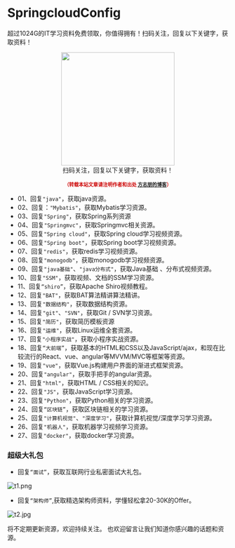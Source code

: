 # SpringcloudConfig



超过1024G的IT学习资料免费领取，你值得拥有！扫码关注，回复以下关键字，获取资料！

<div>
    <p align="center">
        <img src="https://upload-images.jianshu.io/upload_images/2279594-450fdd10e2a671e6.jpg?imageMogr2/auto-orient/strip%7CimageView2/2/w/1240" width="258" height="258"/>
        <br>
        扫码关注，回复以下关键字，获取资料！
    </p>
    <p align="center" style="margin-top: 15px; font-size: 11px;color: #cc0000;">
        <strong>（转载本站文章请注明作者和出处 <a href="https://www.fangzhipeng.com">方志朋的博客</a>）</strong>
    </p>
</div>

- 01、回复`"java"`，获取java资源。
- 02、回复：`"Mybatis"`，获取Mybatis学习资源。
- 03、回复`"Spring"`，获取Spring系列资源
- 04、回复`"Springmvc"`，获取Springmvc相关资源。
- 05、回复`"Spring cloud"`，获取Spring cloud学习视频资源。
- 06、回复`"Spring boot"`，获取Spring boot学习视频资源。
- 07、回复`"redis"`，获取redis学习视频资源。
- 08、回复`"monogodb"`，获取monogodb学习视频资源。
- 09、回复`"java基础"`、`"java分布式"`，获取Java基础 、分布式视频资源。
- 10、回复`"SSM"`，获取视频、文档的SSM学习资源。
- 11、回复`“shiro”`，获取Apache Shiro视频教程。
- 12、回复`"BAT"`，获取BAT算法精讲算法精讲。
- 13、回复`"数据结构"`，获取数据结构资源。
- 14、回复`"git"`、`"SVN"`，获取Git / SVN学习资源。
- 15、回复`"简历"`，获取简历模板资源
- 16、回复`"运维"`，获取Linux运维全套资源。
- 17、回复`"小程序实战"`，获取小程序实战资源。
- 18、回复`“大前端”`，获取基本的HTML和CSS以及JavaScript/ajax，和现在比较流行的React、vue、angular等MVVM/MVC等框架等资源。
- 19、回复`"vue"`，获取Vue.js构建用户界面的渐进式框架资源。
- 20、回复`"angular"`，获取手把手的angular资源。
- 21、回复`"html"`，获取HTML / CSS相关的知识。
- 22、回复`"JS"`，获取JavaScript学习资源。
- 23、回复`"Python"`，获取Python相关的学习资源。
- 24、回复`“区块链”`，获取区块链相关的学习资源。
- 25、回复`"计算机视觉"`、`"深度学习"`，获取计算机视觉/深度学习学习资源。
- 26、回复`"机器人"`，获取机器学习视频学习资源。
- 27、回复`"docker"`，获取docker学习资源。

### 超级大礼包

- 回复`“面试”`，获取互联网行业私密面试大礼包。

![t1.png](https://upload-images.jianshu.io/upload_images/2279594-2d585f2eec0765b1.png?imageMogr2/auto-orient/strip%7CimageView2/2/w/1240)

- 回复`“架构师”`,获取精选架构师资料，学懂轻松拿20-30K的Offer。

![t2.jpg](https://upload-images.jianshu.io/upload_images/2279594-38a0b3e8e2a0211e.jpg?imageMogr2/auto-orient/strip%7CimageView2/2/w/1240)

将不定期更新资源，欢迎持续关注。
也欢迎留言让我们知道你感兴趣的话题和资源。
